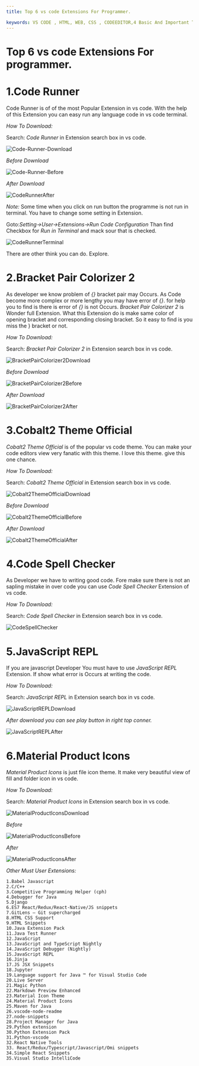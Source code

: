 ```yaml
---
title: Top 6 vs code Extensions For Programmer.

keywords: VS CODE , HTML, WEB, CSS , CODEEDITOR,4 Basic And Important Tags For Beginner In Web Development,Vs code Extensions
---
```



# Top 6 vs code Extensions For programmer.

# 1.Code Runner

Code Runner is of of the most Popular Extension in vs code. With the help of this Extension you can easy run any language code in vs code terminal.

*How To Download:*

Search: *Code Runner* in Extension search box in vs code.

![Code-Runner-Download](/images/blog/top6vscodeextesions/Code-Runner-Download.png)

*Before Download*

![Code-Runner-Before](/images/blog/top6vscodeextesions/Code-Runner-Before.png)

*After Download*

![CodeRunnerAfter](/images/blog/top6vscodeextesions/CodeRunnerAfter.png)




*Note:*
Some time when you click on run button the programme is not run in terminal. You have to change some setting in Extension.

Goto:*Setting->User->Extensions->Run Code Configuration* 
Than find Checkbox for *Run in Terminal* and mack sour that is checked.

![CodeRunnerTerminal](/images/blog/top6vscodeextesions/CodeRunnerTerminal.png)

There are other think you can do. Explore. 


# 2.Bracket Pair Colorizer 2

As developer we know problem of *{}* bracket pair may Occurs. As Code become more complex or more lengthy you may have error of *{}*. for help you to find is there is error of *{}* is not Occurs. *Bracket Pair Colorizer 2* is Wonder full Extension. What this Extension do is make same color of opening bracket and corresponding closing bracket. So it easy to find is you miss the } bracket or not.

*How To Download:*

Search: *Bracket Pair Colorizer 2* in Extension search box in vs code.

![BracketPairColorizer2Download](/images/blog/top6vscodeextesions/BracketPairColorizer2Download.png)

*Before Download*

![BracketPairColorizer2Before](/images/blog/top6vscodeextesions/BracketPairColorizer2Before.png)

*After Download*

![BracketPairColorizer2After](/images/blog/top6vscodeextesions/BracketPairColorizer2After.png)

# 3.Cobalt2 Theme Official

*Cobalt2 Theme Official* is of the popular vs code theme. You can make your code editors view very fanatic with this theme. I love this theme. give this one chance.

*How To Download:*

Search: *Cobalt2 Theme Official* in Extension search box in vs code.


![Cobalt2ThemeOfficialDownload](/images/blog/top6vscodeextesions/Cobalt2ThemeOfficialDownload.png)

*Before Download*

![Cobalt2ThemeOfficialBefore](/images/blog/top6vscodeextesions/Cobalt2ThemeOfficialBefore.png)

*After Download*

![Cobalt2ThemeOfficialAfter](/images/blog/top6vscodeextesions/Cobalt2ThemeOfficialAfter.png)


# 4.Code Spell Checker

As Developer we have to  writing good code. Fore make sure there is not an sapling mistake in over code you can use *Code Spell Checker* Extension of vs code.

*How To Download:*

Search: *Code Spell Checker* in Extension search box in vs code.

![CodeSpellChecker](/images/blog/top6vscodeextesions/CodeSpellChecker.png)

# 5.JavaScript REPL

If you are javascript Developer You must have to use *JavaScript REPL* Extension. If show what error is Occurs at writing the code. 

*How To Download:*

Search: *JavaScript REPL* in Extension search box in vs code.

![JavaScriptREPLDownload](/images/blog/top6vscodeextesions/JavaScriptREPLDownload.png)

*After download you can see play button in right top conner.*

![JavaScriptREPLAfter](/images/blog/top6vscodeextesions/JavaScriptREPLAfter.png)


# 6.Material Product Icons

*Material Product Icons* is just file icon theme. It make very beautiful view of fill and folder icon in vs code.

*How To Download:*

Search: *Material Product Icons* in Extension search box in vs code.


![MaterialProductIconsDownload](/images/blog/top6vscodeextesions/MaterialProductIconsDownload.png)

*Before*

![MaterialProductIconsBefore](/images/blog/top6vscodeextesions/MaterialProductIconsBefore.png)

*After*

![MaterialProductIconsAfter](/images/blog/top6vscodeextesions/MaterialProductIconsAfter.png)


*Other Must User Extensions:*

    1.Babel Javascript
    2.C/C++
    3.Competitive Programming Helper (cph)
    4.Debugger for Java
    5.Django
    6.ES7 React/Redux/React-Native/JS snippets
    7.GitLens — Git supercharged
    8.HTML CSS Support
    9.HTML Snippets
    10.Java Extension Pack
    11.Java Test Runner
    12.JavaScript
    13.JavaScript and TypeScript Nightly
    14.JavaScript Debugger (Nightly)
    15.JavaScript REPL
    16.Jinja
    17.JS JSX Snippets
    18.Jupyter
    19.Language support for Java ™ for Visual Studio Code
    20.Live Server
    21.Magic Python
    22.Markdown Preview Enhanced
    23.Material Icon Theme
    24.Material Product Icons
    25.Maven for Java
    26.vscode-node-readme
    27.node-snippets
    28.Project Manager for Java
    29.Python extension
    30.Python Extension Pack
    31.Python-vscode
    32.React Native Tools
    33. React/Redux/Typescript/Javascript/Omi snippets
    34.Simple React Snippets
    35.Visual Studio IntelliCode
